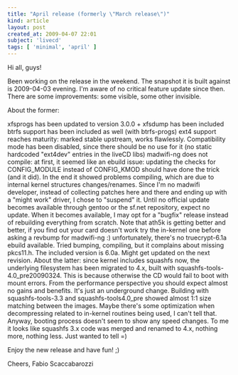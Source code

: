 ```yaml
---
title: "April release (formerly \"March release\")"
kind: article
layout: post
created_at: 2009-04-07 22:01
subject: 'livecd'
tags: [ 'minimal', 'april' ]
---
```

Hi all, guys\!

Been working on the release in the weekend\. The snapshot it is built against is 2009\-04\-03 evening\. I\'m aware of no critical feature update since then\.
There are some improvements\: some visible, some other invisible\.

About the former\:

xfsprogs has been updated to version 3\.0\.0 \+ xfsdump has been included
btrfs support has been included as well \(with btrfs\-progs\)
ext4 support reaches maturity\: marked stable upstream, works flawlessly\. Compatibility mode has been disabled, since there should be no use for it \(no static hardcoded \"ext4dev\" entries in the liveCD libs\)
madwifi\-ng does not compile\: at first, it seemed like an ebuild issue\: updating the checks for CONFIG_MODULE instead of CONFIG_KMOD should have done the trick \(and it did\)\. In the end it showed problems compiling, which are due to internal kernel structures changes/renames\. Since I\'m no madwifi developer, instead of collecting patches here and there and ending up with a \"might work\" driver, I chose to \"suspend\" it\. Until no official update becomes available through gentoo or the sf\.net repository, expect no update\. When it becomes available, I may opt for a \"bugfix\" release instead of rebuilding everything from scratch\. Note that ath5k is getting better and better, if you find out your card doesn\'t work try the in\-kernel one before asking a revbump for madwifi\-ng \:\)
unfortunately, there\'s no truecrypt\-6\.1a ebuild available\. Tried bumping, compiling, but it complains about missing pkcs11\.h\. The included version is 6\.0a\. Might get updated on the next revision\.
About the latter\: since kernel includes squashfs now, the underlying filesystem has been migrated to 4\.x, built with squashfs\-tools\-4\.0_pre20090324\. This is because otherwise the CD would fail to boot with mount errors\. From the performance perspective you should expect almost no gains and benefits\. It\'s just an underground change\. Building with squashfs\-tools\-3\.3 and squashfs\-tools4\.0_pre showed almost 1\:1 size matching between the images\. Maybe there\'s some optimization when decompressing related to in\-kernel routines being used, I can\'t tell that\. Anyway, booting process doesn\'t seem to show any speed changes\. To me it looks like squashfs 3\.x code was merged and renamed to 4\.x, nothing more, nothing less\. Just wanted to tell =\)

Enjoy the new release and have fun\! ;\)

Cheers,
Fabio Scaccabarozzi
